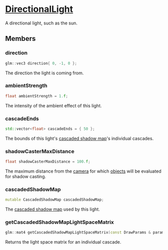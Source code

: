 # [DirectionalLight](DirectionalLight.hpp)

A directional light, such as the sun.

## Members

### direction

```cpp
glm::vec3 direction{ 0, -1, 0 };
```

The direction the light is coming from.

### ambientStrength

```cpp
float ambientStrength = 1.f;
```

The intensity of the ambient effect of this light.

### cascadeEnds

```cpp
std::vector<float> cascadeEnds = { 50 };
```

The bounds of this light's [cascaded shadow map](../impl/shadowMaps/CascadedShadowMap.md)'s individual cascades.

### shadowCasterMaxDistance

```cpp
float shadowCasterMaxDistance = 100.f;
```

The maximum distance from the [camera](../Camera.md) for which [objects](../Object.md) will be evaluated for shadow casting.

### cascadedShadowMap

```cpp
mutable CascadedShadowMap cascadedShadowMap;
```

The [cascaded shadow map](../impl/shadowMaps/CascadedShadowMap.md) used by this light.

### getCascadedShadowMapLightSpaceMatrix

```cpp
glm::mat4 getCascadedShadowMapLightSpaceMatrix(const DrawParams & params, size_t index) const noexcept;
```

Returns the light space matrix for an individual cascade.

